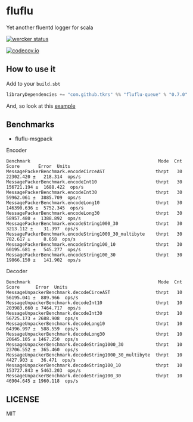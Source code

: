 # fluflu
Yet another fluentd logger for scala

[![wercker status](https://app.wercker.com/status/d754e7976e64af6e1065568b43b27ac7/m "wercker status")](https://app.wercker.com/project/bykey/d754e7976e64af6e1065568b43b27ac7)

[![codecov.io](http://codecov.io/github/tkrs/fluflu/coverage.svg?branch=master)](http://codecov.io/github/tkrs/fluflu?branch=master)

## How to use it

Add to your `build.sbt`

```scala
libraryDependencies += "com.github.tkrs" %% "fluflu-queue" % "0.7.0"
```

And, so look at this [example](https://github.com/tkrs/fluflu/tree/master/examples/src/main/scala)

## Benchmarks

- fluflu-msgpack

Encoder

```
Benchmark                                                Mode  Cnt        Score       Error  Units
MessagePackerBenchmark.encodeCirceAST                   thrpt   30    22302.420 ±   218.314  ops/s
MessagePackerBenchmark.encodeInt10                      thrpt   30   156721.194 ±  1688.422  ops/s
MessagePackerBenchmark.encodeInt30                      thrpt   30    59962.061 ±  3885.709  ops/s
MessagePackerBenchmark.encodeLong10                     thrpt   30   146390.636 ±  5752.345  ops/s
MessagePackerBenchmark.encodeLong30                     thrpt   30    58957.480 ±  1388.892  ops/s
MessagePackerBenchmark.encodeString1000_30              thrpt   30     3213.112 ±    31.397  ops/s
MessagePackerBenchmark.encodeString1000_30_multibyte    thrpt   30      782.617 ±     8.658  ops/s
MessagePackerBenchmark.encodeString100_10               thrpt   30    60195.681 ±   545.277  ops/s
MessagePackerBenchmark.encodeString100_30               thrpt   30    19866.150 ±   141.902  ops/s
```

Decoder

```
Benchmark                                                Mode  Cnt       Score      Error  Units
MessageUnpackerBenchmark.decodeCirceAST                 thrpt   10   56195.041 ±  889.966  ops/s
MessageUnpackerBenchmark.decodeInt10                    thrpt   10  203983.660 ± 7464.717  ops/s
MessageUnpackerBenchmark.decodeInt30                    thrpt   10   56725.173 ± 2688.908  ops/s
MessageUnpackerBenchmark.decodeLong10                   thrpt   10   64396.997 ±  588.559  ops/s
MessageUnpackerBenchmark.decodeLong30                   thrpt   10   20645.105 ± 1467.250  ops/s
MessageUnpackerBenchmark.decodeString1000_30            thrpt   10   23706.552 ±  365.460  ops/s
MessageUnpackerBenchmark.decodeString1000_30_multibyte  thrpt   10    4427.903 ±   36.471  ops/s
MessageUnpackerBenchmark.decodeString100_10             thrpt   10  153727.843 ± 5463.203  ops/s
MessageUnpackerBenchmark.decodeString100_30             thrpt   10   46904.645 ± 1960.118  ops/s
```

## LICENSE

MIT
